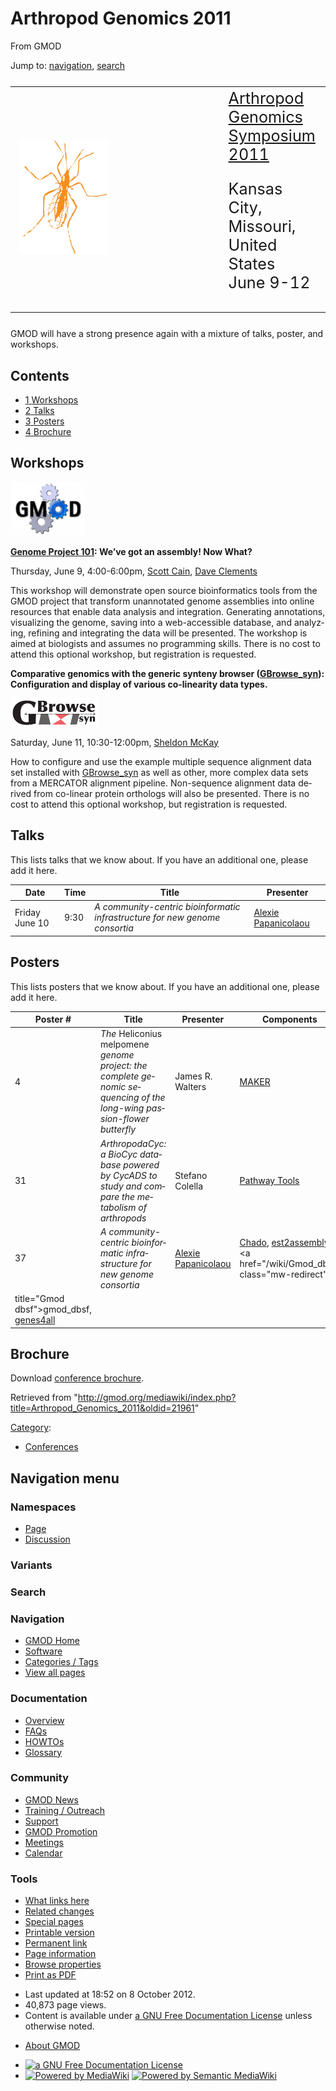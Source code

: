 <div id="mw-page-base" class="noprint">

</div>

<div id="mw-head-base" class="noprint">

</div>

<div id="content" class="mw-body" role="main">

<span id="top"></span>

<div id="mw-js-message" style="display:none;">

</div>



# <span dir="auto">Arthropod Genomics 2011</span>

<div id="bodyContent">

<div id="siteSub">

From GMOD

</div>

<div id="contentSub">

</div>

<div id="jump-to-nav" class="mw-jump">

Jump to: [navigation](#mw-navigation), [search](#p-search)

</div>

<div id="mw-content-text" class="mw-content-ltr" lang="en" dir="ltr">

<table style="font-size: 180%">
<colgroup>
<col style="width: 33%" />
<col style="width: 33%" />
<col style="width: 33%" />
</colgroup>
<tbody>
<tr class="odd">
<td><a href="http://www.k-state.edu/agc/symp2011" rel="nofollow"
title="Arthropod Genomics Symposium"><img
src="/mediawiki/images/c/c1/AGSBug170.png" width="170" height="183"
alt="Arthropod Genomics Symposium" /></a></td>
<td> </td>
<td><a href="http://www.k-state.edu/agc/symp2011" class="external text"
rel="nofollow">Arthropod Genomics Symposium 2011</a><br />
&#10;<p>Kansas City, Missouri, United States<br />
June 9-12</p></td>
</tr>
</tbody>
</table>

  
GMOD will have a strong presence again with a mixture of talks, poster,
and workshops.

<div id="toc" class="toc">

<div id="toctitle">

## Contents

</div>

- [<span class="tocnumber">1</span>
  <span class="toctext">Workshops</span>](#Workshops)
- [<span class="tocnumber">2</span>
  <span class="toctext">Talks</span>](#Talks)
- [<span class="tocnumber">3</span>
  <span class="toctext">Posters</span>](#Posters)
- [<span class="tocnumber">4</span>
  <span class="toctext">Brochure</span>](#Brochure)

</div>

## <span id="Workshops" class="mw-headline">Workshops</span>

<div class="floatright">

<a href="/wiki/File:Gmod-gears.png" class="image"><img
src="/mediawiki/images/thumb/4/48/Gmod-gears.png/120px-Gmod-gears.png"
srcset="/mediawiki/images/4/48/Gmod-gears.png 1.5x, /mediawiki/images/4/48/Gmod-gears.png 2x"
width="120" height="86" alt="Gmod-gears.png" /></a>

</div>

**[Genome Project
101](/wiki/Arthropod_Genomics_2011/Genome_Project_101_Workshop "Arthropod Genomics 2011/Genome Project 101 Workshop"):
We’ve got an assembly! Now What?**

Thursday, June 9, 4:00-6:00pm, [Scott
Cain](/wiki/User:Scott "User:Scott"), [Dave
Clements](/wiki/User:Clements "User:Clements")

This workshop will demonstrate open source bioinformatics tools from the
GMOD project that transform unannotated genome assemblies into online
resources that enable data analysis and integration. Generating
annotations, visualizing the genome, saving into a web-accessible
database, and analyzing, refining and integrating the data will be
presented. The workshop is aimed at biologists and assumes no
programming skills. There is no cost to attend this optional workshop,
but registration is requested.

**Comparative genomics with the generic synteny browser
([GBrowse_syn](/wiki/GBrowse_syn "GBrowse syn")): Configuration and
display of various co-linearity data types.**

<div class="floatright">

[<img
src="/mediawiki/images/thumb/4/44/GBrowse_syn_logo.png/140px-GBrowse_syn_logo.png"
srcset="/mediawiki/images/thumb/4/44/GBrowse_syn_logo.png/210px-GBrowse_syn_logo.png 1.5x, /mediawiki/images/thumb/4/44/GBrowse_syn_logo.png/280px-GBrowse_syn_logo.png 2x"
width="140" height="45" alt="GBrowse syn logo.png" />](/wiki/GBrowse_syn "GBrowse syn")

</div>

Saturday, June 11, 10:30-12:00pm, [Sheldon
McKay](/wiki/User:Mckays "User:Mckays")

How to configure and use the example multiple sequence alignment data
set installed with [GBrowse_syn](/wiki/GBrowse_syn "GBrowse syn") as
well as other, more complex data sets from a MERCATOR alignment
pipeline. Non-sequence alignment data derived from co-linear protein
orthologs will also be presented. There is no cost to attend this
optional workshop, but registration is requested.

## <span id="Talks" class="mw-headline">Talks</span>

This lists talks that we know about. If you have an additional one,
please add it here.

| Date | Time | Title | Presenter |
|----|----|----|----|
| Friday June 10 | 9:30 | *A community-centric bioinformatic infrastructure for new genome consortia* | [Alexie Papanicolaou](/wiki/User:Alpapan "User:Alpapan") |

## <span id="Posters" class="mw-headline">Posters</span>

This lists posters that we know about. If you have an additional one,
please add it here.

| Poster \# | Title | Presenter | Components |
|----|----|----|----|
| 4 | *The* Heliconius melpomene *genome project: the complete genomic sequencing of the long-wing passion-flower butterfly* | James R. Walters | [MAKER](/wiki/MAKER "MAKER") |
| 31 | *ArthropodaCyc: a BioCyc database powered by CycADS to study and compare the metabolism of arthropods* | Stefano Colella | [Pathway Tools](/wiki/Pathway_Tools "Pathway Tools") |
| 37 | *A community-centric bioinformatic infrastructure for new genome consortia* | [Alexie Papanicolaou](/wiki/User:Alpapan "User:Alpapan") | <a href="/wiki/Chado" class="mw-redirect" title="Chado">Chado</a>, [est2assembly](/wiki/Est2assembly "Est2assembly"), <a href="/wiki/Gmod_dbsf" class="mw-redirect"
title="Gmod dbsf">gmod_dbsf</a>, [genes4all](/wiki/Genes4all "Genes4all") |

## <span id="Brochure" class="mw-headline">Brochure</span>

Download
<a href="/mediawiki/images/f/fd/AGS2011Brochure.pdf" class="internal"
title="AGS2011Brochure.pdf">conference brochure</a>.

</div>

<div class="printfooter">

Retrieved from
"<http://gmod.org/mediawiki/index.php?title=Arthropod_Genomics_2011&oldid=21961>"

</div>

<div id="catlinks" class="catlinks">

<div id="mw-normal-catlinks" class="mw-normal-catlinks">

[Category](/wiki/Special:Categories "Special:Categories"):

- [Conferences](/wiki/Category:Conferences "Category:Conferences")

</div>

</div>

<div class="visualClear">

</div>

</div>

</div>

<div id="mw-navigation">

## Navigation menu

<div id="mw-head">



<div id="left-navigation">

<div id="p-namespaces" class="vectorTabs" role="navigation"
aria-labelledby="p-namespaces-label">

### Namespaces

- <span id="ca-nstab-main"><a href="/wiki/Arthropod_Genomics_2011" accesskey="c"
  title="View the content page [c]">Page</a></span>
- <span id="ca-talk"><a
  href="/mediawiki/index.php?title=Talk:Arthropod_Genomics_2011&amp;action=edit&amp;redlink=1"
  accesskey="t"
  title="Discussion about the content page [t]">Discussion</a></span>

</div>

<div id="p-variants" class="vectorMenu emptyPortlet" role="navigation"
aria-labelledby="p-variants-label">

### 

### Variants[](#)

<div class="menu">

</div>

</div>

</div>

<div id="right-navigation">





</div>

<div id="p-search" role="search">

### Search

<div id="simpleSearch">

</div>

</div>

</div>

</div>

<div id="mw-panel">

<div id="p-logo" role="banner">

<a href="/wiki/Main_Page"
style="background-image: url(http://gmod.org/images/GMOD-cogs.png);"
title="Visit the main page"></a>

</div>

<div id="p-Navigation" class="portal" role="navigation"
aria-labelledby="p-Navigation-label">

### Navigation

<div class="body">

- <span id="n-GMOD-Home">[GMOD Home](/wiki/Main_Page)</span>
- <span id="n-Software">[Software](/wiki/GMOD_Components)</span>
- <span id="n-Categories-.2F-Tags">[Categories /
  Tags](/wiki/Categories)</span>
- <span id="n-View-all-pages">[View all
  pages](/wiki/Special:AllPages)</span>

</div>

</div>

<div id="p-Documentation" class="portal" role="navigation"
aria-labelledby="p-Documentation-label">

### Documentation

<div class="body">

- <span id="n-Overview">[Overview](/wiki/Overview)</span>
- <span id="n-FAQs">[FAQs](/wiki/Category:FAQ)</span>
- <span id="n-HOWTOs">[HOWTOs](/wiki/Category:HOWTO)</span>
- <span id="n-Glossary">[Glossary](/wiki/Glossary)</span>

</div>

</div>

<div id="p-Community" class="portal" role="navigation"
aria-labelledby="p-Community-label">

### Community

<div class="body">

- <span id="n-GMOD-News">[GMOD News](/wiki/GMOD_News)</span>
- <span id="n-Training-.2F-Outreach">[Training /
  Outreach](/wiki/Training_and_Outreach)</span>
- <span id="n-Support">[Support](/wiki/Support)</span>
- <span id="n-GMOD-Promotion">[GMOD
  Promotion](/wiki/GMOD_Promotion)</span>
- <span id="n-Meetings">[Meetings](/wiki/Meetings)</span>
- <span id="n-Calendar">[Calendar](/wiki/Calendar)</span>

</div>

</div>

<div id="p-tb" class="portal" role="navigation"
aria-labelledby="p-tb-label">

### Tools

<div class="body">

- <span id="t-whatlinkshere"><a href="/wiki/Special:WhatLinksHere/Arthropod_Genomics_2011"
  accesskey="j" title="A list of all wiki pages that link here [j]">What
  links here</a></span>
- <span id="t-recentchangeslinked"><a href="/wiki/Special:RecentChangesLinked/Arthropod_Genomics_2011"
  accesskey="k"
  title="Recent changes in pages linked from this page [k]">Related
  changes</a></span>
- <span id="t-specialpages"><a href="/wiki/Special:SpecialPages" accesskey="q"
  title="A list of all special pages [q]">Special pages</a></span>
- <span id="t-print"><a
  href="/mediawiki/index.php?title=Arthropod_Genomics_2011&amp;printable=yes"
  rel="alternate" accesskey="p"
  title="Printable version of this page [p]">Printable version</a></span>
- <span id="t-permalink">[Permanent
  link](/mediawiki/index.php?title=Arthropod_Genomics_2011&oldid=21961 "Permanent link to this revision of the page")</span>
- <span id="t-info">[Page
  information](/mediawiki/index.php?title=Arthropod_Genomics_2011&action=info)</span>
- <span id="t-smwbrowselink"><a href="/wiki/Special:Browse/Arthropod_Genomics_2011"
  rel="smw-browse">Browse properties</a></span>
- <span id="t-pdf">[Print as
  PDF](/mediawiki/index.php?title=Special:PdfPrint&page=Arthropod_Genomics_2011)</span>

</div>

</div>

</div>

</div>

<div id="footer" role="contentinfo">

- <span id="footer-info-lastmod">Last updated at 18:52 on 8 October
  2012.</span>
- <span id="footer-info-viewcount">40,873 page views.</span>
- <span id="footer-info-copyright">Content is available under
  <a href="http://www.gnu.org/licenses/fdl-1.3.html" class="external"
  rel="nofollow">a GNU Free Documentation License</a> unless otherwise
  noted.</span>

<!-- -->

- <span id="footer-places-about">[About
  GMOD](/wiki/GMOD:About "GMOD:About")</span>

<!-- -->

- <span id="footer-copyrightico">[<img src="http://www.gnu.org/graphics/gfdl-logo-small.png" width="88"
  height="31" alt="a GNU Free Documentation License" />](http://www.gnu.org/licenses/fdl-1.3.html)</span>
- <span id="footer-poweredbyico">[<img src="/mediawiki/skins/common/images/poweredby_mediawiki_88x31.png"
  width="88" height="31" alt="Powered by MediaWiki" />](//www.mediawiki.org/)
  [<img
  src="/mediawiki/extensions/SemanticMediaWiki/includes/../resources/images/smw_button.png"
  width="88" height="31" alt="Powered by Semantic MediaWiki" />](https://www.semantic-mediawiki.org/wiki/Semantic_MediaWiki)</span>

<div style="clear:both">

</div>

</div>
